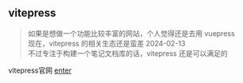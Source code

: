 ## vitepress

> 如果是想做一个功能比较丰富的网站，个人觉得还是去用 vuepress  
> 现在，vitepress 的相关生态还是蛮差 2024-02-13  
> 不过专注于构建一个笔记文档库的话，vitepress 还是可以满足的

vitepress官网
[enter](https://vitepress.dev/zh/guide/getting-started)

